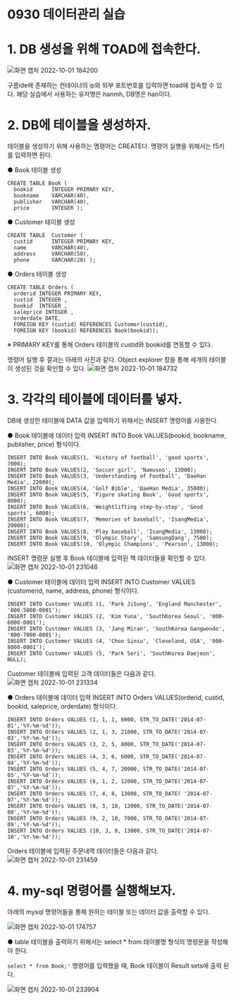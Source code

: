 # 0930 데이터관리 실습

 # 1. DB 생성을 위해 TOAD에 접속한다.

![화면 캡처 2022-10-01 184200](https://user-images.githubusercontent.com/114793024/193403435-991d70a3-bd5b-4e08-9e5e-14c5de3c2d7a.png)

구름ide에 존재하는 컨테이너의 ip와 외부 포트번호를 입력하면 toad에 접속할 수 있다. 해당 실습에서 사용하는 유저명은 hanmh, DB명은 han이다.


# 2. DB에 테이블을 생성하자.
 
테이블을 생성하기 위해 사용하는 명령어는 CREATE다. 
명령어 실행을 위해서는 f5키를 입력하면 된다.

● Book 테이블 생성

    CREATE TABLE Book (
      bookid      INTEGER PRIMARY KEY,
      bookname    VARCHAR(40),
      publisher   VARCHAR(40),
      price       INTEGER );
      

● Customer 테이블 생성

    CREATE TABLE  Customer (
      custid      INTEGER PRIMARY KEY,  
      name        VARCHAR(40),
      address     VARCHAR(50), 
      phone       VARCHAR(20) ); 

  
● Orders 테이블 생성

    CREATE TABLE Orders (
      orderid INTEGER PRIMARY KEY, 
      custid  INTEGER , 
      bookid  INTEGER , 
      saleprice INTEGER ,
      orderdate DATE,
      FOREIGN KEY (custid) REFERENCES Customer(custid),
      FOREIGN KEY (bookid) REFERENCES Book(bookid)); 

 ※ PRIMARY KEY를 통해 Orders 테이블의 custid와 bookid를 연동할 수 있다. 

명령어 실행 후 결과는 아래의 사진과 같다.
Object explorer 창을 통해 세개의 테이블이 생성된 것을 확인할 수 있다.
![화면 캡처 2022-10-01 184732](https://user-images.githubusercontent.com/114793024/193403543-de30ba11-6639-4839-a782-b47cfcc5ef21.png)

# 3. 각각의 테이블에 데이터를 넣자.

DB에 생성한 테이블에 DATA 값을 입력하기 위해서는 INSERT 명령어를 사용한다. 

● Book 테이블에 데이터 입력
INSERT INTO Book VALUES(bookid, bookname, publisher, price) 형식이다. 

    INSERT INTO Book VALUES(1, 'History of football', 'good sports', 7000);
    INSERT INTO Book VALUES(2, 'Soccer girl', 'Namusoo', 13000);
    INSERT INTO Book VALUES(3, 'Understanding of Football', 'DaeHan Media', 22000);
    INSERT INTO Book VALUES(4, 'Golf Bible', 'DaeHan Media', 35000);
    INSERT INTO Book VALUES(5, 'Figure skating Book', 'Good sports', 8000);
    INSERT INTO Book VALUES(6, 'Weightlifting step-by-step', 'Good sports', 6000);
    INSERT INTO Book VALUES(7, 'Memories of baseball', 'IsangMedia', 20000);
    INSERT INTO Book VALUES(8, 'Play baseball', 'IsangMedia', 13000);
    INSERT INTO Book VALUES(9, 'Olympic Story', 'SamsungDang', 7500);
    INSERT INTO Book VALUES(10, 'Olympic Champions', 'Pearson', 13000);

INSERT 명령문 실행 후 Book 테이블에 입력된 책 데이터들을 확인할 수 있다.
![화면 캡처 2022-10-01 231046](https://user-images.githubusercontent.com/114793024/193413550-6377b08f-1f0d-4574-8a19-eca08e47e1a1.png)

● Customer 테이블에 데이터 입력
INSERT INTO Customer VALUES (customerid, name, address, phone) 형식이다. 

    INSERT INTO Customer VALUES (1, 'Park JiSung', 'England Manchester', '000-5000-0001');
    INSERT INTO Customer VALUES (2, 'Kim Yuna', 'SouthKorea Seoul', '000-6000-0001');  
    INSERT INTO Customer VALUES (3, 'Jang Miran', 'SouthKorea Gangwondo', '000-7000-0001');
    INSERT INTO Customer VALUES (4, 'Choo Sinsu', 'Cleveland, USA', '000-8000-0001');
    INSERT INTO Customer VALUES (5, 'Park Seri', 'SouthKorea Daejeon',  NULL);

Customer 테이블에 입력된 고객 데이터들은 다음과 같다.
![화면 캡처 2022-10-01 231334](https://user-images.githubusercontent.com/114793024/193413634-b35eb576-dcbb-449a-9f7e-9dcbd5db736f.png)

● Orders 테이블에 데이터 입력
INSERT INTO Orders VALUES(orderid, custid, bookid, saleprice, orderdate) 형식이다. 

    INSERT INTO Orders VALUES (1, 1, 1, 6000, STR_TO_DATE('2014-07-01','%Y-%m-%d')); 
    INSERT INTO Orders VALUES (2, 1, 3, 21000, STR_TO_DATE('2014-07-03','%Y-%m-%d'));
    INSERT INTO Orders VALUES (3, 2, 5, 8000, STR_TO_DATE('2014-07-03','%Y-%m-%d')); 
    INSERT INTO Orders VALUES (4, 3, 6, 6000, STR_TO_DATE('2014-07-04','%Y-%m-%d')); 
    INSERT INTO Orders VALUES (5, 4, 7, 20000, STR_TO_DATE('2014-07-05','%Y-%m-%d'));
    INSERT INTO Orders VALUES (6, 1, 2, 12000, STR_TO_DATE('2014-07-07','%Y-%m-%d'));
    INSERT INTO Orders VALUES (7, 4, 8, 13000, STR_TO_DATE( '2014-07-07','%Y-%m-%d'));
    INSERT INTO Orders VALUES (8, 3, 10, 12000, STR_TO_DATE('2014-07-08','%Y-%m-%d')); 
    INSERT INTO Orders VALUES (9, 2, 10, 7000, STR_TO_DATE('2014-07-09','%Y-%m-%d')); 
    INSERT INTO Orders VALUES (10, 3, 8, 13000, STR_TO_DATE('2014-07-10','%Y-%m-%d'));

Orders 테이블에 입력된 주문내역 데이터들은 다음과 같다.
![화면 캡처 2022-10-01 231459](https://user-images.githubusercontent.com/114793024/193413684-56f9a867-bf38-493d-9a2f-8124a240feaf.png)

# 4. my-sql 명령어를 실행해보자.

아래의 mysql 명령어들을 통해 원하는 테이블 또는 데이터 값을 출력할 수 있다.

![화면 캡처 2022-10-01 174757](https://user-images.githubusercontent.com/114793024/193402307-7fb31b27-34d1-4838-9f98-4acd81dc1ed6.png)

● table
테이블을 출력하기 위해서는 select * from 테이블명 형식의 명령문을 작성해야 한다.

`select * from Book;'` 
명령어를 입력했을 때, Book 테이블이 Result sets에 출력 된다.

![화면 캡처 2022-10-01 233904](https://user-images.githubusercontent.com/114793024/193414682-98450262-9751-46fa-b39c-e3560ab77356.png)


<!--stackedit_data:
eyJoaXN0b3J5IjpbOTI4NTI5MTIyLC00NjAyMDk5NzEsNzAyNj
A5OTk3LC0xNjI3NjgzMTY4XX0=
-->